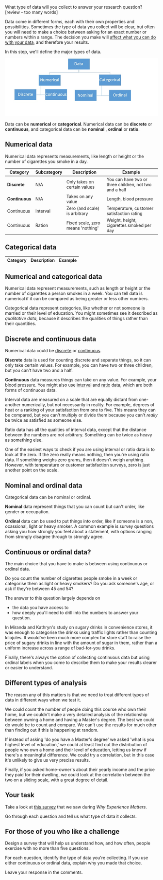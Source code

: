 What type of data will you collect to answer your research question? [review - too many words]

Data come in different forms, each with their own properties and possibilities.  Sometimes the type of data you collect will be clear, but often you will need to make a choice between asking for an exact number or numbers within a range.  The decision you make will [affect what you can do with your data](https://research-collective.com/blog/data-types/), and therefore your results.

In this step, we'll define the major types of data.

![Types of data](https://github.com/Chris-Rawson/Why-numbers-matter/blob/master/typesofdata.jpg) 

Data can be __numerical__ or __categorical__.  Numerical data can be __discrete__ or __continuous__, and categorical data can be __nominal__ , __ordinal__ or __ratio__.


## Numerical data

Numerical data represents measurements, like length or height or the number of cigarettes you smoke in a day.


| Category | Subcategory | Description | Example |
| ------------- |-------------| -----| -----|
| __Discrete__ | N/A | Only takes on certain values | You can have two or three children, not two and a half |
| __Continuous__ | N/A | Takes on any value | Length, blood pressure |
| Continuous | Interval | Zero (and scale) is arbitrary | Temperature, customer satisfaction rating |
| Continuous | Ration| Fixed scale, zero means 'nothing' | Weight, height, cigarettes smoked per day |

## Categorical data

| Category | Description | Example |
| ------------- |-------------| -----|




## Numerical and categorical data

Numerical data represent measurements, such as length or height or the number of cigarettes a person smokes in a week.  You can tell data is numerical if it can be compared as being greater or less other numbers.

Categorical data represent categories, like whether or not someone is married or their level of education.   You might sometimes see it described as _qualitative data_, because it describes the qualities of things rather than their quantities.

## Discrete and continuous data

Numerical data could be [discrete](glossary) or [continuous](glossary).

__Discrete__ data is used for counting discrete and separate things, so it can only take certain values. For example, you can have two or three children, but you can't have two and a half.

__Continuous__ data measures things can take on any value.  For example, your blood pressure.  You might also use [interval](glossary) and [ratio](glossary) data, which are both forms of continuous data. 

Interval data are measured on a scale that are equally distant from one-another numerically, but not necessarily in reality.  For example, degrees of heat or a ranking of your satisfaction from one to five.  This means they can be compared, but you can't multiply or divide them because you can't _really_ be twice as satisfied as someone else.

Ratio data has all the qualities of interval data, except that the distance between the numbers are not arbitrary.  Something can be twice as heavy as something else.

One of the easiest ways to check if you are using interval or ratio data is to look at the zero.  If the zero really means nothing, then you're using ratio data.  If something weighs zero grams, then it doesn't weigh anything.  However, with temperature or customer satisfaction surveys, zero is just another point on the scale.

## Nominal and ordinal data

Categorical data can be nominal or ordinal.

__Nominal__ data represent things that you can count but can't order, like gender or occupation.

__Ordinal__ data can be used to put things into order, like if someone is a non, ocassional, light or heavy smoker.  A common example is survey questions asking you how strongly you feel about a statement, with options ranging from strongly disagree through to strongly agree.

## Continuous or ordinal data?

The main choice that you have to make is between using continuous or ordinal data.

Do you count the number of cigarettes people smoke in a week or categorise them as light or heavy smokers?  Do you ask someone's age, or ask if they're between 45 and 54?

The answer to this question largely depends on 

* the data you have access to
* how deeply you'll need to drill into the numbers to answer your question.

In Miranda and Kathryn's study on sugary drinks in convenience stores, it was enough to categorise the drinks using traffic lights rather than counting kilojules.  It would've been much more complex for store staff to raise the price of sugary drinks in line with the amount of sugar in them, rather than a uniform increase across a range of bad-for-you drinks.

Finally, there's always the option of collecting continuous data but using ordinal labels when you come to describe them to make your results clearer or easier to understand.

## Different types of analysis

The reason any of this matters is that we need to treat different types of data in different ways when we test it.  

We could count the number of people doing this course who own their home, but we couldn't make a very detailed analysis of the relationship between owning a home and having a Master's degree.  The best we could do would be to count and compare. We can't use the results for much other than finding out if this is happening at random.  

If instead of asking 'do you have a Master's degree' we asked 'what is you highest level of education,' we could at least find out the distribution of people who own a home and their level of education, letting us know if there's a meaningful difference.  We could try a correlation, but in this case it's unlikely to give us very precise results.

Finally, if you asked home-owner's about their yearly income and the price they paid for their dwelling, we could look at the correlation between the two on a sliding scale, with a great degree of detail.

## Your task

Take a look at [this survey](link) that we saw during _Why Experience Matters_.

Go through each question and tell us what type of data it collects.

## For those of you who like a challenge

Design a survey that will help us understand how, and how often, people exercise with no more than five questions.  

For each question, identify the type of data you're collecting.  If you use either continuous or ordinal data, explain why you made that choice.

Leave your response in the comments.
